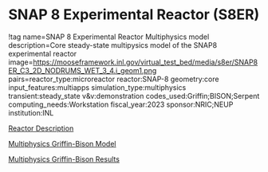 # SNAP 8 Experimental Reactor (S8ER)

!tag name=SNAP 8 Experimental Reactor Multiphysics model
     description=Core steady-state multipysics model of the SNAP8 experimental reactor
     image=https://mooseframework.inl.gov/virtual_test_bed/media/s8er/SNAP8ER_C3_2D_NODRUMS_WET_3_4.i_geom1.png
     pairs=reactor_type:microreactor
           reactor:SNAP-8
           geometry:core
           input_features:multiapps
           simulation_type:multiphysics
           transient:steady_state
           v&v:demonstration
           codes_used:Griffin;BISON;Serpent
           computing_needs:Workstation
           fiscal_year:2023
           sponsor:NRIC;NEUP
           institution:INL

[Reactor Description](s8er_reactor_description.md)

[Multiphysics Griffin-Bison Model](s8er_multiphysics_model.md)

[Multiphysics Griffin-Bison Results](s8er_multiphysics_results.md)
